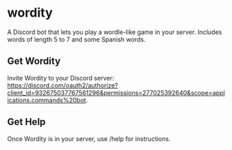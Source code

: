 # wordity
A Discord bot that lets you play a wordle-like game in your server. Includes words of length 5 to 7 and some Spanish words.

## Get Wordity
Invite Wordity to your Discord server: https://discord.com/oauth2/authorize?client_id=932675037767561296&permissions=277025392640&scope=applications.commands%20bot.

## Get Help
Once Wordity is in your server, use /help for instructions.
